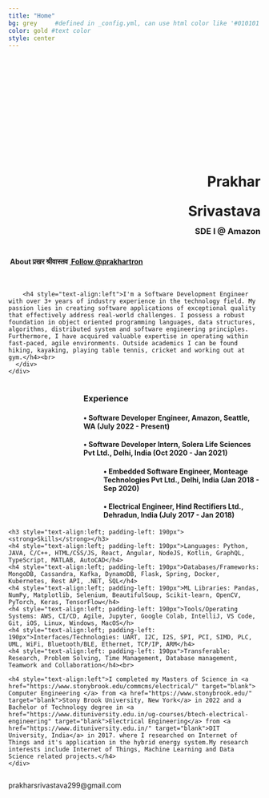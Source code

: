 ```yaml
---
title: "Home"
bg: grey     #defined in _config.yml, can use html color like '#010101'
color: gold #text color
style: center
---
```


<div class="container">
<div class="row">
  <div class="column half">
	<br><br>
	<div class="round-image"></div>
	<div style="padding-top:160px;">
		<h1 style="text-align:right; padding-right: 0px"><strong>Prakhar</strong></h1>
		<h1 style="text-align:right; padding-right: 0px; line-height: 0.2;"><strong>Srivastava</strong></h1>
		<h3 style="text-align:right; padding-right: 0px; line-height: 1.8;"><strong>SDE I @ Amazon</strong></h3>
    	</div>	
  </div>
  <div class="column half">
	<div style="text-align: left">
    	<h4 style="text-align:left"><i class="fa fa-leaf"></i>&nbsp;About प्रखर श्रीवास्तव <a href="https://twitter.com/prakhartron?ref_src=twsrc%5Etfw" class="twitter-follow-button" data-size="large" data-show-count="false">&nbsp;Follow @prakhartron</a><script async src="//platform.twitter.com/widgets.js" charset="utf-8"></script></h4><br>
		
    	<h4 style="text-align:left">I'm a Software Development Engineer with over 3+ years of industry experience in the technology field. My passion lies in creating software applications of exceptional quality that effectively address real-world challenges. I possess a robust foundation in object oriented programming languages, data structures, algorithms, distributed system and software engineering principles. Furthermore, I have acquired valuable expertise in operating within fast-paced, agile environments. Outside academics I can be found hiking, kayaking, playing table tennis, cricket and working out at gym.</h4><br>
	  </div>
	</div>	  
  <div class="column full">
	<h3 style="text-align:left; padding-left: 150px"><strong>Experience</strong></h3>	
	<h4 style="text-align:left; padding-left: 150px">•  Software Developer Engineer, Amazon, Seattle, WA (July 2022 - Present)</h4>
	<h4 style="text-align:left; padding-left: 150px">•  Software Developer Intern, Solera Life Sciences Pvt Ltd., Delhi, India (Oct 2020 - Jan 2021)</h4>
	<h4 style="text-align:left; padding-left: 190px">•  Embedded Software Engineer, Monteage Technologies Pvt Ltd., Delhi, India (Jan 2018 - Sep 2020)</h4>
	<h4 style="text-align:left; padding-left: 190px">•  Electrical Engineer, Hind Rectifiers Ltd., Dehradun, India (July 2017 - Jan 2018)</h4>

	<h3 style="text-align:left; padding-left: 190px"><strong>Skills</strong></h3>	
	<h4 style="text-align:left; padding-left: 190px">Languages: Python, JAVA, C/C++, HTML/CSS/JS, React, Angular, NodeJS, Kotlin, GraphQL, TypeScript, MATLAB, AutoCAD</h4>
	<h4 style="text-align:left; padding-left: 190px">Databases/Frameworks: MongoDB, Cassandra, Kafka, DynamoDB, Flask, Spring, Docker, Kubernetes, Rest API, .NET, SQL</h4>
	<h4 style="text-align:left; padding-left: 190px">ML Libraries: Pandas, NumPy, Matplotlib, Selenium, BeautifulSoup, Scikit-learn, OpenCV, PyTorch, Keras, TensorFlow</h4>
	<h4 style="text-align:left; padding-left: 190px">Tools/Operating Systems: AWS, CI/CD, Agile, Jupyter, Google Colab, IntelliJ, VS Code, Git, iOS, Linux, Windows, MacOS</h>
	<h4 style="text-align:left; padding-left: 190px">Interfaces/Technologies: UART, I2C, I2S, SPI, PCI, SIMD, PLC, UML, WiFi, Bluetooth/BLE, Ethernet, TCP/IP, ARM</h4>
	<h4 style="text-align:left: padding-left: 190px">Transferable: Research, Problem Solving, Time Management, Database management, Teamwork and Collaboration</h4><br>

	<h4 style="text-align:left">I completed my Masters of Science in <a href="https://www.stonybrook.edu/commcms/electrical/" target="blank"> Computer Engineering </a> from <a href="https://www.stonybrook.edu/" target="blank">Stony Brook University, New York</a> in 2022 and a Bachelor of Technology degree in <a href="https://www.dituniversity.edu.in/ug-courses/btech-electrical-engineering" target="blank">Electrical Engineering</a> from <a href="https://www.dituniversity.edu.in/" target="blank">DIT University, India</a> in 2017. where I researched on Internet of Things and it's application in the hybrid energy system.My research interests include Internet of Things, Machine Learning and Data Science related projects.</h4>
	</div>
  </div>
</div>
</div>

<style type="text/css">
  span.codedirection { unicode-bidi:bidi-override; direction: rtl; }
</style>

<i class="fa fa-envelope"></i>
<span class="codedirection">
moc.liamg@992avatsavirsrahkarp
</span>

<h3 class="more-icons">
<a href="https://scholar.google.com/citations?user=J7hHylEAAAAJ&hl=en"><i class="ai ai-google-scholar-square" aria-hidden="true"></i></a>
<a href="https://github.com/prakharsri45"><i class="fa fa-github-square"></i></a> 
<a href="https://twitter.com/prakhartron"><i class="fa fa-twitter-square"></i></a> 
<a href="https://linkedin.com/in/prakhar45srivastava"><i class="fa fa-linkedin-square"></i></a>
</h3>

